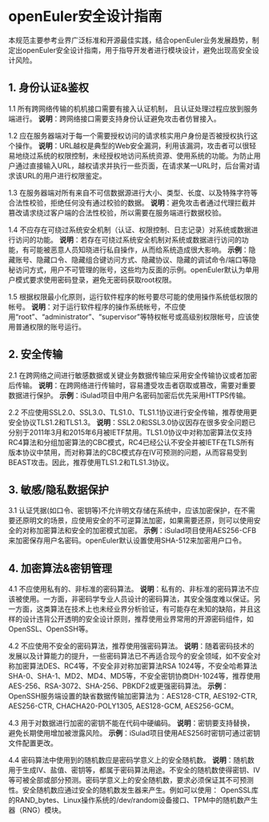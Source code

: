 # openEuler安全设计指南
本规范主要参考业界广泛标准和开源最佳实践，结合openEuler业务发展趋势，制定出openEuler安全设计指南，用于指导开发者进行模块设计，避免出现高安全设计风险。

## 1. 身份认证&鉴权
1.1 所有跨网络传输的机机接口需要有接入认证机制， 且认证处理过程应放到服务端进行。
**说明**：跨网络接口需要支持身份认证避免攻击者仿冒接入。

1.2 应在服务器端对于每一个需要授权访问的请求核实用户身份是否被授权执行这个操作。
**说明**：URL越权是典型的Web安全漏洞，利用该漏洞，攻击者可以很轻易地绕过系统的权限控制，未经授权地访问系统资源、使用系统的功能。为防止用户通过直接输入URL，越权请求并执行一些页面，在请求某一URL时，后台需对请求该URL的用户进行权限鉴定。

1.3 在服务器端对所有来自不可信数据源进行大小、类型、长度、以及特殊字符等合法性校验，拒绝任何没有通过校验的数据。
**说明**：避免攻击者通过代理拦截并篡改请求绕过客户端的合法性校验，所以需要在服务端进行数据校验。

1.4 不应存在可绕过系统安全机制（认证、权限控制、日志记录）对系统或数据进行访问的功能。
**说明**：若存在可绕过系统安全机制对系统或数据进行访问的功能，有可能被恶意人员知晓进行私自操作，从而给系统造成很大影响。
**示例**：隐藏账号、隐藏口令、隐藏组合键访问方式、隐藏协议、隐藏的调试命令/端口等隐秘访问方式，用户不可管理的账号，这些均为反面的示例。openEuler默认为单用户模式要求使用密码登录，避免无密码获取root权限。

1.5 根据权限最小化原则，运行软件程序的帐号要尽可能的使用操作系统低权限的帐号。
**说明**：对于运行软件程序的操作系统帐号，不应使用“root”、“administrator”、“supervisor”等特权帐号或高级别权限帐号，应该使用普通权限的账号运行。

## 2. 安全传输
2.1 在跨网络之间进行敏感数据或关键业务数据传输应采用安全传输协议或者加密后传输。
**说明**：在跨网络进行传输时，容易遭受攻击者窃取或篡改，需要对重要数据进行保护。
**示例**：iSulad项目中用户名密码加密后优先采用HTTPS传输。

2.2 不应使用SSL2.0、SSL3.0、TLS1.0、TLS1.1协议进行安全传输，推荐使用更安全协议TLS1.2和TLS1.3。
**说明**：SSL2.0和SSL3.0协议因存在很多安全问题已分别于2011年3月和2015年6月被IETF禁用。TLS1.0协议中对称加密算法仅支持RC4算法和分组加密算法的CBC模式，RC4已经公认不安全并被IETF在TLS所有版本协议中禁用，而对称算法的CBC模式存在IV可预测的问题，从而容易受到BEAST攻击。因此，推荐使用TLS1.2和TLS1.3协议。

## 3. 敏感/隐私数据保护
3.1 认证凭据(如口令、密钥等)不允许明文存储在系统中，应该加密保护，在不需要还原明文的场景，应使用安全的不可逆算法加密，如果需要还原，则可以使用安全的对称加密算法和安全的加密模式加密。
**示例**：iSulad项目使用AES256-CFB来加密保存用户名密码。openEuler默认设置使用SHA-512来加密用户口令。

## 4. 加密算法&密钥管理
4.1 不应使用私有的、非标准的密码算法。
**说明**：私有的、非标准的密码算法不应该被使用。一方面，非密码学专业人员设计的密码算法，其安全强度难以保证。另一方面，这类算法在技术上也未经业界分析验证，有可能存在未知的缺陷，并且这样的设计违背公开透明的安全设计原则，推荐使用业界常用的开源密码组件，如OpenSSL、OpenSSH等。

4.2 不应使用不安全的密码算法，推荐使用强密码算法。
**说明**：随着密码技术的发展以及计算能力的提升，一些密码算法已不再适合现今的安全领域，如不安全对称加密算法DES、RC4等，不安全非对称加密算法RSA 1024等，不安全哈希算法SHA-0、SHA-1、MD2、MD4、MD5等，不安全密钥协商DH-1024等，推荐使用AES-256、RSA-3072、SHA-256、PBKDF2或更强密码算法。
**示例**：OpenSSH服务端设置的缺省数据传输加密算法为：AES128-CTR, AES192-CTR, AES256-CTR, CHACHA20-POLY1305, AES128-GCM, AES256-GCM。

4.3 用于对数据进行加密的密钥不能在代码中硬编码。
**说明**：密钥要支持替换，避免长期使用增加被泄露风险。
**示例**：iSulad项目使用AES256时密钥可通过密钥文件配置更改。

4.4 密码算法中使用到的随机数应是密码学意义上的安全随机数。
**说明**：随机数用于生成IV、盐值、密钥等，都属于密码算法用途。不安全的随机数使得密钥、IV等可被全部或部分预测。密码学意义上的安全随机数，要求必须保证其不可预测性。安全随机数应通过安全的随机数发生器来产生。例如可以使用： OpenSSL库的RAND_bytes、Linux操作系统的/dev/random设备接口、TPM中的随机数产生器（RNG）模块。